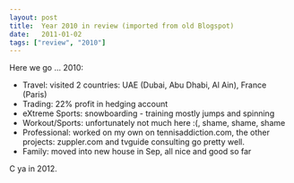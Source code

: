 ```yaml
---
layout: post
title:  Year 2010 in review (imported from old Blogspot)
date:   2011-01-02
tags: ["review", "2010"]
---
```


Here we go ... 2010:

 * Travel: visited 2 countries: UAE (Dubai, Abu Dhabi, Al Ain), France (Paris)
 * Trading: 22% profit in hedging account
 * eXtreme Sports: snowboarding - training mostly jumps and spinning
 * Workout/Sports: unfortunately not much here :(, shame, shame, shame
 * Professional: worked on my own on tennisaddiction.com, the other projects: zuppler.com and tvguide consulting go pretty well.
 * Family: moved into new house in Sep, all nice and good so far

C ya in 2012.
